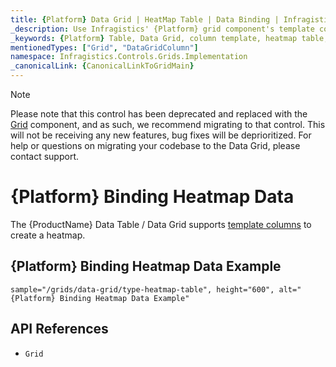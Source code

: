 ```yaml
---
title: {Platform} Data Grid | HeatMap Table | Data Binding | Infragistics
_description: Use Infragistics' {Platform} grid component's template columns to create a heatmap table. View our {ProductName} table demos!
_keywords: {Platform} Table, Data Grid, column template, heatmap table, {ProductName}, data binding, Infragistics
mentionedTypes: ["Grid", "DataGridColumn"]
namespace: Infragistics.Controls.Grids.Implementation
_canonicalLink: {CanonicalLinkToGridMain}
---
```


<!-- Blazor, WebComponents -->

> [!Note]
Please note that this control has been deprecated and replaced with the [Grid](../data-grid.md) component, and as such, we recommend migrating to that control. This will not be receiving any new features, bug fixes will be deprioritized. For help or questions on migrating your codebase to the Data Grid, please contact support.

<!-- end: Blazor, WebComponents -->

# {Platform} Binding Heatmap Data

The {ProductName} Data Table / Data Grid supports [template columns](column-types.md#template-column) to create a heatmap.

## {Platform} Binding Heatmap Data Example


`sample="/grids/data-grid/type-heatmap-table", height="600", alt="{Platform} Binding Heatmap Data Example"`



## API References

 - `Grid`